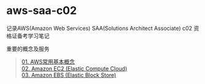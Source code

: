 # aws-saa-c02
记录AWS(Amazon Web Services) SAA(Solutions Architect Associate) c02 资格证备考学习笔记

重要的概念及服务
>[01. AWS常用基本概念](./coreServices/01.%20AWS%E5%B8%B8%E7%94%A8%E5%9F%BA%E6%9C%AC%E6%A6%82%E5%BF%B5.md)\
>[02. Amazon EC2 (Elastic Compute Cloud)](./coreServices/02.%20Amazon%20EC2%20(Elastic%20Compute%20Cloud).md)\
>[03. Amazon EBS (Elastic Block Store)](./coreServices/03.%20Amazon%20EBS%20(Elastic%20Block%20Store).md)
